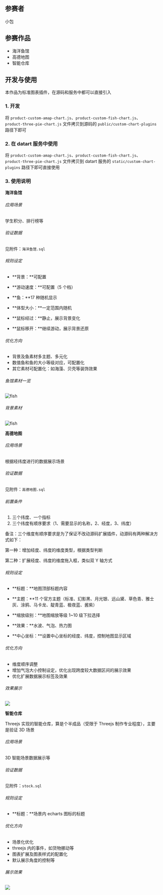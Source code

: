 ## 参赛者

小包

## 参赛作品

- 海洋鱼馆
- 高德地图
- 智能仓库

## 开发与使用

本作品为标准图表插件，在源码和服务中都可以直接引入

### 1. 开发

将 `product-custom-amap-chart.js`、`product-custom-fish-chart.js`、`product-three-pie-chart.js` 文件拷贝到源码的 `public/custom-chart-plugins` 路径下即可

### 2. 在 datart 服务中使用

将 `product-custom-amap-chart.js`、`product-custom-fish-chart.js`、`product-three-pie-chart.js` 文件拷贝到 datart 服务的 `static/custom-chart-plugins` 路径下即可直接使用

### 3. 使用说明

**海洋鱼馆**

###### 应用场景

学生积分、排行榜等

###### 验证数据

见附件：`海洋鱼馆.sql`

###### 规则设定

- **背景：**可配置
- **游动速度：**可配置（5 个档）

- **鱼：**17 种随机显示
- **体型大小：**一定范围内随机
- **鼠标经过：**静止，展示背景变化
- **鼠标移开：**继续游动，展示背景还原

###### 优化方向

- 背景及鱼素材多主题、多元化
- 数值鱼和鱼的大小等级对应，可配置化
- 其它素材可配置化：如海藻、贝壳等装饰效果

###### 鱼馆素材一览

![fish](https://cdn.disscode.cn/datart/pond/fish.jpeg)

###### 背景素材

![fish](https://cdn.disscode.cn/datart/pond/bg00.jpg)

**高德地图**

###### 应用场景

根据经纬度进行的数据展示场景

###### 验证数据

见附件：`高德地图.sql`

###### 前置条件

1. 三个纬度、一个指标
2. 三个纬度有顺序要求（1、需要显示的名称，2、经度，3、纬度）

备注：三个维度有顺序要求是为了保证不改动源码扩展插件，动源码有两种解决方式如下：

第一种：增加经度、纬度的维度类型，根据类型判断

第二种：扩展经度、纬度的维度拖入框，类似双 Y 轴方式

###### 规则设定

- **标题：**地图顶部标题内容
- **主题：**11 个官方主题（标准、幻影黑、月光银、远山黛、草色青、雅士灰、涂鸦、马卡龙、靛青蓝、极夜蓝、酱紫）

- **缩放级别：**地图缩放等级 1~10 级下拉选择
- **效果：**水波、气泡、热力图
- **中心坐标：**设置中心坐标的经度、纬度，控制地图显示区域

###### 优化方向

- 维度顺序调整
- 增加气泡大小控制设定，优化出现跨度较大数据区间的展示效果
- 优化扩展数据展示标签及效果

###### 效果展示

![](https://cdn.disscode.cn/blog/datart/01/map.jpg)

**智能仓库**

Threejs 实现的智能仓库，算是个半成品（受限于 Threejs 制作专业程度），主要是验证 3D 场景

###### 应用场景

3D 智能场景数据展示等

###### 验证数据

见附件：`stock.sql`

###### 规则设定

- **标题：**场景内 echarts 图标的标题

###### 优化方向

- 场景化优化
- threejs 内的事件，如货物挪动等
- 图表扩展及图表样式的配置化
- 默认展示角度的控制等

###### 展示效果

![](https://cdn.disscode.cn/blog/datart/01/threejs.jpg)
